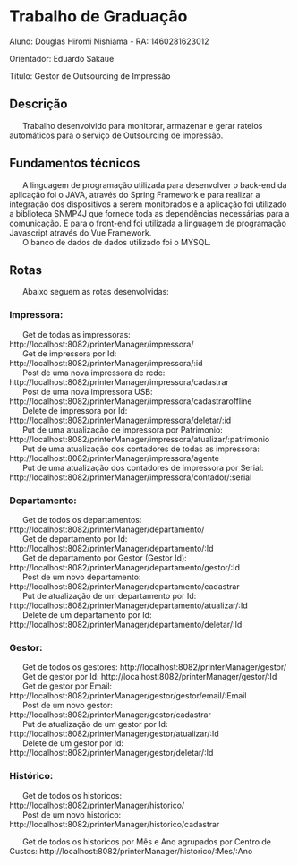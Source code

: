 # Trabalho de Graduação

Aluno: Douglas Hiromi Nishiama - RA: 1460281623012

Orientador: Eduardo Sakaue

Título: Gestor de Outsourcing de Impressão

## Descrição
&nbsp;&nbsp;&nbsp;&nbsp;&nbsp;&nbsp;Trabalho desenvolvido para monitorar, armazenar e gerar rateios automáticos para o serviço de Outsourcing de impressão.

## Fundamentos técnicos
&nbsp;&nbsp;&nbsp;&nbsp;&nbsp;&nbsp;A linguagem de programação utilizada para desenvolver o back-end da aplicação foi o JAVA, através do Spring Framework e para realizar a integração dos dispositivos a serem monitorados e a aplicação foi utilizado a biblioteca SNMP4J que fornece toda as dependências necessárias para a comunicação. E para o front-end foi utilizada a linguagem de programação Javascript através do Vue Framework.<br>
&nbsp;&nbsp;&nbsp;&nbsp;&nbsp;&nbsp;O banco de dados de dados utilizado foi o MYSQL.

## Rotas
&nbsp;&nbsp;&nbsp;&nbsp;&nbsp;&nbsp;Abaixo seguem as rotas desenvolvidas:<br>

### Impressora:
&nbsp;&nbsp;&nbsp;&nbsp;&nbsp;&nbsp;Get de todas as impressoras: http://localhost:8082/printerManager/impressora/<br>
&nbsp;&nbsp;&nbsp;&nbsp;&nbsp;&nbsp;Get de impressora por Id: http://localhost:8082/printerManager/impressora/:id<br>
&nbsp;&nbsp;&nbsp;&nbsp;&nbsp;&nbsp;Post de uma nova impressora de rede: http://localhost:8082/printerManager/impressora/cadastrar<br>
&nbsp;&nbsp;&nbsp;&nbsp;&nbsp;&nbsp;Post de uma nova impressora USB: http://localhost:8082/printerManager/impressora/cadastraroffline<br>
&nbsp;&nbsp;&nbsp;&nbsp;&nbsp;&nbsp;Delete de impressora por Id: http://localhost:8082/printerManager/impressora/deletar/:id<br>
&nbsp;&nbsp;&nbsp;&nbsp;&nbsp;&nbsp;Put de uma atualização de impressora por Patrimonio: http://localhost:8082/printerManager/impressora/atualizar/:patrimonio<br>
&nbsp;&nbsp;&nbsp;&nbsp;&nbsp;&nbsp;Put de uma atualização dos contadores de todas as impressora: http://localhost:8082/printerManager/impressora/agente<br>
&nbsp;&nbsp;&nbsp;&nbsp;&nbsp;&nbsp;Put de uma atualização dos contadores de impressora por Serial: http://localhost:8082/printerManager/impressora/contador/:serial<br>

### Departamento:
&nbsp;&nbsp;&nbsp;&nbsp;&nbsp;&nbsp;Get de todos os departamentos: http://localhost:8082/printerManager/departamento/<br>
&nbsp;&nbsp;&nbsp;&nbsp;&nbsp;&nbsp;Get de departamento por Id: http://localhost:8082/printerManager/departamento/:Id<br>
&nbsp;&nbsp;&nbsp;&nbsp;&nbsp;&nbsp;Get de departamento por Gestor (Gestor Id): http://localhost:8082/printerManager/departamento/gestor/:Id<br>
&nbsp;&nbsp;&nbsp;&nbsp;&nbsp;&nbsp;Post de um novo departamento: http://localhost:8082/printerManager/departamento/cadastrar<br>
&nbsp;&nbsp;&nbsp;&nbsp;&nbsp;&nbsp;Put de atualização de um departamento por Id: http://localhost:8082/printerManager/departamento/atualizar/:Id<br>
&nbsp;&nbsp;&nbsp;&nbsp;&nbsp;&nbsp;Delete de um departamento por Id: http://localhost:8082/printerManager/departamento/deletar/:Id<br>

### Gestor:
&nbsp;&nbsp;&nbsp;&nbsp;&nbsp;&nbsp;Get de todos os gestores: http://localhost:8082/printerManager/gestor/<br>
&nbsp;&nbsp;&nbsp;&nbsp;&nbsp;&nbsp;Get de gestor por Id: http://localhost:8082/printerManager/gestor/:Id<br>
&nbsp;&nbsp;&nbsp;&nbsp;&nbsp;&nbsp;Get de gestor por Email: http://localhost:8082/printerManager/gestor/gestor/email/:Email<br>
&nbsp;&nbsp;&nbsp;&nbsp;&nbsp;&nbsp;Post de um novo gestor: http://localhost:8082/printerManager/gestor/cadastrar<br>
&nbsp;&nbsp;&nbsp;&nbsp;&nbsp;&nbsp;Put de atualização de um gestor por Id: http://localhost:8082/printerManager/gestor/atualizar/:Id<br>
&nbsp;&nbsp;&nbsp;&nbsp;&nbsp;&nbsp;Delete de um gestor por Id: http://localhost:8082/printerManager/gestor/deletar/:Id<br>

### Histórico:
&nbsp;&nbsp;&nbsp;&nbsp;&nbsp;&nbsp;Get de todos os historicos: http://localhost:8082/printerManager/historico/<br>
&nbsp;&nbsp;&nbsp;&nbsp;&nbsp;&nbsp;Post de um novo historico: http://localhost:8082/printerManager/historico/cadastrar<br>

&nbsp;&nbsp;&nbsp;&nbsp;&nbsp;&nbsp;Get de todos os historicos por Mês e Ano agrupados por Centro de Custos: http://localhost:8082/printerManager/historico/:Mes/:Ano<br>
